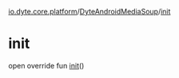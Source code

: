 [io.dyte.core.platform](../index.md)/[DyteAndroidMediaSoup](index.md)/[init](init.md)

# init


open override fun [init](init.md)()
